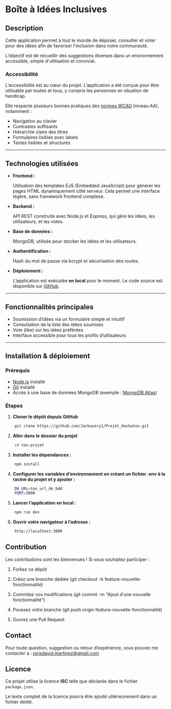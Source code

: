 # Boîte à Idées Inclusives

## Description

Cette application permet à tout le monde de déposer, consulter et voter pour des idées afin de favoriser l'inclusion dans notre communauté.

L’objectif est de recueillir des suggestions diverses dans un environnement accessible, simple d'utilisation et convivial.

### Accessibilité

L’accessibilité est au cœur du projet. L’application a été conçue pour être utilisable par toutes et tous, y compris les personnes en situation de handicap. 

Elle respecte plusieurs bonnes pratiques des [normes WCAG](https://www.w3.org/WAI/standards-guidelines/wcag/) (niveau AA), notamment :

- Navigation au clavier
- Contrastes suffisants
- Hiérarchie claire des titres
- Formulaires lisibles avec labels
- Textes lisibles et structurés

---

## Technologies utilisées

- **Frontend :**

  Utilisation des templates EJS (Embedded JavaScript) pour générer les pages HTML dynamiquement côté serveur. Cela permet une interface légère, sans framework frontend complexe.

- **Backend :**

  API REST construite avec Node.js et Express, qui gère les idées, les utilisateurs, et les votes.

- **Base de données :**

  MongoDB, utilisée pour stocker les idées et les utilisateurs.

- **Authentification :**

  Hash du mot de passe via bcrypt et sécurisation des routes.

- **Déploiement :**

  L’application est exécutée **en local** pour le moment. Le code source est disponible sur [GitHub](https://github.com/Jackavery1/Projet_Hackaton).

---

## Fonctionnalités principales

- Soumission d’idées via un formulaire simple et intuitif
- Consultation de la liste des idées soumises
- Vote (like) sur les idées préférées
- Interface accessible pour tous les profils d’utilisateurs

---

## Installation & déploiement

### Prérequis

- [Node.js](https://nodejs.org/) installé
- [Git](https://git-scm.com/) installé
- Accès à une base de données MongoDB (exemple : [MongoDB Atlas](https://www.mongodb.com/cloud/atlas))

### Étapes

1. **Cloner le dépôt depuis GitHub**

```bash
    git clone https://github.com/Jackavery1/Projet_Hackaton.git
```

2. **Aller dans le dossier du projet**

```bash
    cd ton-projet
```

3. **Installer les dépendances :**

```bash
    npm install
```

4. **Configurer les variables d’environnement en créant un fichier .env à la racine du projet et y ajouter :**

```bash
    DB_URL=ton_url_de_bdd
    PORT=3000
```

5. **Lancer l’application en local :**

```bash
    npm run dev
```

6. **Ouvrir votre navigateur à l’adresse :**

```bash
    http://localhost:3000
```

## Contribution

Les contributions sont les bienvenues !
Si vous souhaitez participer :

1. Forkez ce dépôt

2. Créez une branche dédiée (git checkout -b feature-nouvelle-fonctionnalité)

3. Commitez vos modifications (git commit -m "Ajout d'une nouvelle fonctionnalité")

4. Poussez votre branche (git push origin feature-nouvelle-fonctionnalité)

5. Ouvrez une Pull Request

## Contact

Pour toute question, suggestion ou retour d’expérience, vous pouvez me contacter à : [jorisdavid.martinez@gmail.com](mailto:jorisdavid.martinez@gmail.com)

## Licence

Ce projet utilise la licence **ISC** telle que déclarée dans le fichier `package.json`.

Le texte complet de la licence pourra être ajouté ultérieurement dans un fichier dédié.
